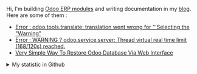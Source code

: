 Hi, I'm building [Odoo ERP modules](https://apps.odoo.com/apps/browse?repo_maintainer_id=276647) and writing documentation in my [blog](https://blog.altela.net). Here are some of them :
<!-- BLOG-POST-LIST:START -->
- [Error : odoo.tools.translate: translation went wrong for &quot;&#39;Selecting the &quot;Warning&quot;](https://blog.altela.net/2023/01/error-odootoolstranslate-translation.html)
- [Error : WARNING ? odoo.service.server: Thread virtual real time limit &lpar;168/120s&rpar; reached.](https://blog.altela.net/2023/01/error-warning-odooserviceserver-thread.html)
- [Very Simple Way To Restore Odoo Database Via Web Interface](https://blog.altela.net/2023/01/very-simple-way-to-restore-odoo.html)
<!-- BLOG-POST-LIST:END -->


<details>
    <summary>My statistic in Github</summary>
<div>

<img height="154" src="https://github-readme-stats.vercel.app/api?username=altela&count_private=true&theme=github_dark&hide_border=true&show_icons=true&include_all_commits=true&hide_rank=false&custom_title=Activity%20On%20GitHub" />
  
<img height="154" src="https://github-readme-stats.vercel.app/api/top-langs/?username=altela&layout=compact&theme=github_dark&&langs_count=10&hide_border=true&custom_title=Repository's%20Composition%20Languages" />
</div>
    
<!--START_SECTION:waka-->

```text
Python             9 hrs 27 mins   █████████████▒░░░░░░░░░░░   53.88 %
XML                4 hrs 33 mins   ██████▒░░░░░░░░░░░░░░░░░░   25.93 %
SCSS               1 hr 14 mins    █▓░░░░░░░░░░░░░░░░░░░░░░░   07.08 %
CSS                1 hr 7 mins     █▓░░░░░░░░░░░░░░░░░░░░░░░   06.43 %
textmate           22 mins         ▓░░░░░░░░░░░░░░░░░░░░░░░░   02.09 %
HTML               20 mins         ▒░░░░░░░░░░░░░░░░░░░░░░░░   01.99 %
```

<!--END_SECTION:waka-->

</details>

<!-- Waka documentation : https://medium.com/@JakenH/show-off-your-coding-stats-on-your-github-profile-using-wakatime-ce3ceb1063b5 -->
